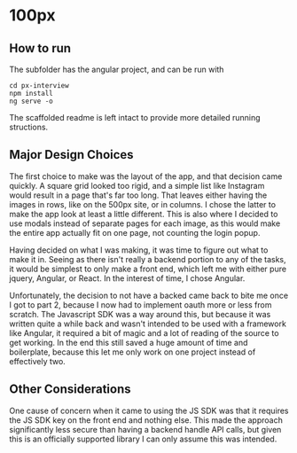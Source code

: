 # 100px #

## How to run ##

The subfolder has the angular project, and can be run with

```
cd px-interview
npm install
ng serve -o
```

The scaffolded readme is left intact to provide more detailed running structions.

## Major Design Choices ##

The first choice to make was the layout of the app, and that decision came quickly. A square grid looked too rigid, and a simple list like Instagram would result in a page that's far too long. That leaves either having the images in rows, like on the 500px site, or in columns. I chose the latter to make the app look at least a little different. This is also where I decided to use modals instead of separate pages for each image, as this would make the entire app actually fit on one page, not counting the login popup.

Having decided on what I was making, it was time to figure out what to make it in. Seeing as there isn't really a backend portion to any of the tasks, it would be simplest to only make a front end, which left me with either pure jquery, Angular, or React. In the interest of time, I chose Angular.

Unfortunately, the decision to not have a backed came back to bite me once I got to part 2, because I now had to implement oauth more or less from scratch. The Javascript SDK was a way around this, but because it was written quite a while back and wasn't intended to be used with a framework like Angular, it required a bit of magic and a lot of reading of the source to get working. In the end this still saved a huge amount of time and boilerplate, because this let me only work on one project instead of effectively two.

## Other Considerations ##

One cause of concern when it came to using the JS SDK was that it requires the JS SDK key on the front end and nothing else. This made the approach significantly less secure than having a backend handle API calls, but given this is an officially supported library I can only assume this was intended.